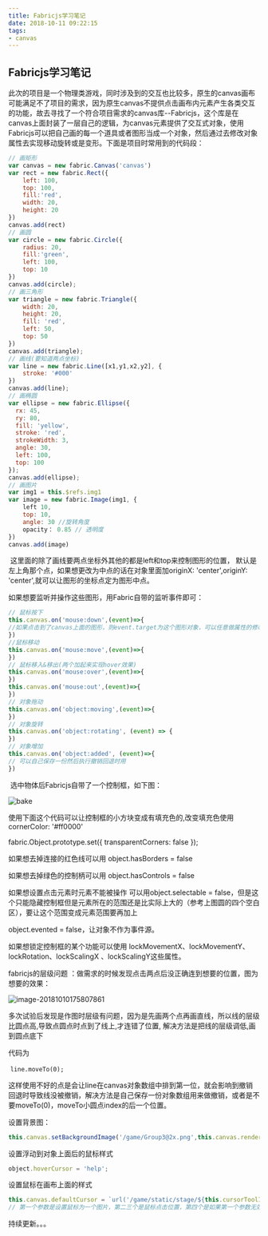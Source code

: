```yaml
---
title: Fabricjs学习笔记
date: 2018-10-11 09:22:15
tags:
- canvas
---
```


## Fabricjs学习笔记

 	

​	此次的项目是一个物理类游戏，同时涉及到的交互也比较多，原生的canvas画布可能满足不了项目的需求，因为原生canvas不提供点击画布内元素产生各类交互的功能，故去寻找了一个符合项目需求的canvas库--Fabricjs，这个库是在canvas上面封装了一层自己的逻辑，为canvas元素提供了交互式对象，使用Fabricjs可以把自己画的每一个道具或者图形当成一个对象，然后通过去修改对象属性去实现移动旋转或是变形。下面是项目时常用到的代码段：

```javascript
// 画矩形
var canvas = new fabric.Canvas('canvas')
var rect = new fabric.Rect({
    left: 100,
    top: 100,
    fill:'red',
    width: 20,
  	height: 20
})
canvas.add(rect)
// 画圆
var circle = new fabric.Circle({
    radius: 20,
    fill:'green',
    left: 100,
    top: 10
})
canvas.add(circle);
// 画三角形
var triangle = new fabric.Triangle({
    width: 20,
    height: 20,
    fill: 'red',
    left: 50,
    top: 50
})
canvas.add(triangle);
// 画线(要知道两点坐标)
var line = new fabric.Line([x1,y1,x2,y2], {
    stroke: '#000'
})
canvas.add(line);
// 画椭圆
var ellipse = new fabric.Ellipse({
  rx: 45,
  ry: 80,
  fill: 'yellow',
  stroke: 'red',
  strokeWidth: 3,
  angle: 30,
  left: 100,
  top: 100
});
canvas.add(ellipse);
// 画图片
var img1 = this.$refs.img1
var image = new fabric.Image(img1, {
    left 10,
    top: 10,
    angle: 30 //旋转角度
    opacity： 0.85 // 透明度
})
canvas.add(image)
```

​	这里面的除了画线要两点坐标外其他的都是left和top来控制图形的位置， 默认是左上角那个点，如果想更改为中点的话在对象里面加originX: 'center',originY: 'center',就可以让图形的坐标点定为图形中点。

如果想要监听并操作这些图形，用Fabric自带的监听事件即可：

```js
// 鼠标按下
this.canvas.on('mouse:down',(event)=>{
//如果点击到了canvas上面的图形，则event.target为这个图形对象，可以任意做属性的修改，另外可以用event.pointer.x和event.pointer.y来取到鼠标当前坐标用来做边界判断或是其他操作。
})
//鼠标移动
this.canvas.on('mouse:move',(event)=>{
})
// 鼠标移入&移出(两个加起来实现hover效果)
this.canvas.on('mouse:over',(event)=>{
})
this.canvas.on('mouse:out',(event)=>{
})
// 对象拖动
this.canvas.on('object:moving',(event)=>{
})
// 对象旋转
this.canvas.on('object:rotating', (event) => {
})
// 对象增加
this.canvas.on('object:added', (event)=>{
// 可以自己保存一份然后执行撤销回退时用
})
```

​	选中物体后Fabricjs自带了一个控制框，如下图：

![bake](http://ovwvaynot.bkt.clouddn.com/image-20181010171117028.png)



使用下面这个代码可以让控制框的小方块变成有填充色的,改变填充色使用cornerColor: '#ff0000'

fabric.Object.prototype.set({
    transparentCorners: false
});

如果想去掉连接的红色线可以用 object.hasBorders = false

如果想去掉绿色的控制柄可以用 object.hasControls =  false

如果想设置点击元素时元素不能被操作 可以用object.selectable = false，但是这个只能隐藏控制框但是元素所在的范围还是比实际上大的（参考上图圆的四个空白区），要让这个范围变成元素范围要再加上 

object.evented = false，让对象不作为事件源。

如果想锁定控制框的某个功能可以使用 lockMovementX、lockMovementY、lockRotation、lockScalingX 、lockScalingY这些属性。



fabricjs的层级问题 ：做需求的时候发现点击两点后没正确连到想要的位置，图为想要的效果：

![image-20181010175807861](http://ovwvaynot.bkt.clouddn.com/image-20181010175807861.png)



多次试验后发现是作图时层级有问题，因为是先画两个点再画直线，所以线的层级比圆点高,导致点圆点时点到了线上,才连错了位置, 解决方法是把线的层级调低,画到圆点底下

代码为

​        ```line.moveTo(0);```

这样使用不好的点是会让line在canvas对象数组中排到第一位，就会影响到撤销回退时导致线没被撤销，解决方法是自己保存一份对象数组用来做撤销，或者是不要moveTo(0)，moveTo小圆点index的后一个位置。

设置背景图：

```js
this.canvas.setBackgroundImage('/game/Group3@2x.png',this.canvas.renderAll.bind(this.canvas))
```

设置浮动到对象上面后的鼠标样式

```js
object.hoverCursor = 'help';
```

设置鼠标在画布上面的样式

```js
this.canvas.defaultCursor = `url('/game/static/stage/${this.cursorToolImgs[idx]}') 10 20, auto`
// 第一个参数是设置鼠标为一个图片，第二三个是鼠标点击位置，第四个是如果第一个参数无效的话可以有个备选的样式，一般用auto
```

持续更新。。。